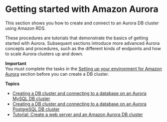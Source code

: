 # Getting started with Amazon Aurora<a name="CHAP_GettingStartedAurora"></a>

 This section shows you how to create and connect to an Aurora DB cluster using Amazon RDS\. 

 These procedures are tutorials that demonstrate the basics of getting started with Aurora\. Subsequent sections introduce more advanced Aurora concepts and procedures, such as the different kinds of endpoints and how to scale Aurora clusters up and down\. 

**Important**  
You must complete the tasks in the [Setting up your environment for Amazon Aurora](CHAP_SettingUp_Aurora.md) section before you can create a DB cluster\. 

**Topics**
+ [Creating a DB cluster and connecting to a database on an Aurora MySQL DB cluster](CHAP_GettingStartedAurora.CreatingConnecting.Aurora.md)
+ [Creating a DB cluster and connecting to a database on an Aurora PostgreSQL DB cluster](CHAP_GettingStartedAurora.CreatingConnecting.AuroraPostgreSQL.md)
+ [Tutorial: Create a web server and an Amazon Aurora DB cluster](TUT_WebAppWithRDS.md)
